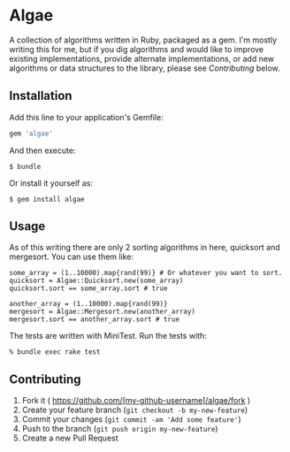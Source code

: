 # Algae

A collection of algorithms written in Ruby, packaged as a gem. I'm mostly writing this for me, but if you dig algorithms and would like to improve existing implementations, provide alternate implementations, or add new algorithms or data structures to the library, please see *Contributing* below.

## Installation

Add this line to your application's Gemfile:

```ruby
gem 'algae'
```

And then execute:

    $ bundle

Or install it yourself as:

    $ gem install algae

## Usage

As of this writing there are only 2 sorting algorithms in here, quicksort and mergesort. You can use them like:

```
some_array = (1..10000).map{rand(99)} # Or whatever you want to sort.
quicksort = Algae::Quicksort.new(some_array)
quicksort.sort == some_array.sort # true

another_array = (1..10000).map{rand(99)}
mergesort = Algae::Mergesort.new(another_array)
mergesort.sort == another_array.sort # true
```

The tests are written with MiniTest. Run the tests with:

```
% bundle exec rake test
```

## Contributing

1. Fork it ( https://github.com/[my-github-username]/algae/fork )
2. Create your feature branch (`git checkout -b my-new-feature`)
3. Commit your changes (`git commit -am 'Add some feature'`)
4. Push to the branch (`git push origin my-new-feature`)
5. Create a new Pull Request
